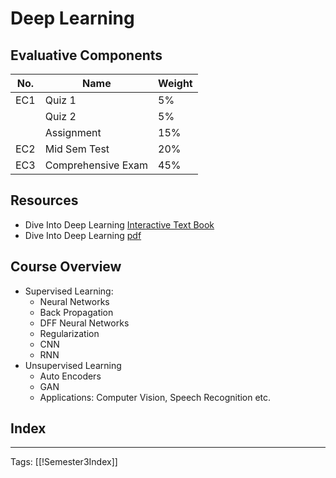 # Deep Learning

## Evaluative Components
| No. | Name               | Weight |
| --- | ------------------ | ------ |
| EC1 | Quiz 1             | 5%     |
|     | Quiz 2             | 5%     |
|     | Assignment         | 15%    |
| EC2 | Mid Sem Test       | 20%    |
| EC3 | Comprehensive Exam | 45%    |


## Resources
- Dive Into Deep Learning [Interactive Text Book](https://d2l.ai/chapter_introduction/index.html)
- Dive Into Deep Learning [pdf](https://d2l.ai/d2l-en.pdf)

## Course Overview
- Supervised Learning:
	- Neural Networks
	- Back Propagation
	- DFF Neural Networks
	- Regularization
	- CNN
	- RNN
- Unsupervised Learning 
	- Auto Encoders
	- GAN
	- Applications: Computer Vision, Speech Recognition etc.

## Index


---
Tags: [[!Semester3Index]]
